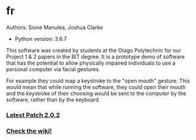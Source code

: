# fr
Authors: Sione Manulea, Joshua Clarke
- Python version: 3.6.7

This software was created by students at the Otago Polytechnic for our Project 1 & 2 papers in the BIT degree. It is a prototype demo of software that has the potential to allow physically impaired individuals to use a personal computer via facial gestures.

For example they could map a keystroke to the "open mouth" gesture. This would mean that while running the software, they could open their mouth and the keystroke of their choosing would be sent to the computer by the software, rather than by the keyboard.


### [Latest Patch 2.0.2](https://github.com/accessibilitysoftwarehub/FaceSwitch2/releases/tag/2.0.2) #

### [Check the wiki!](https://github.com/accessibilitysoftwarehub/FaceSwitch2/wiki)
